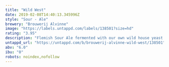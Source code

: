 ```yaml
---
title: "Wild West"
date: 2019-02-08T14:40:13.345996Z
style: "Sour - Ale"
brewery: "Brouwerij Alvinne"
image: "https://labels.untappd.com/labels/138501?size=hd"
rating: "3.95"
description: "Flemish Sour Ale fermented with our own wild house yeast strain 'Morpheus'. Aged in red wine barrels for six to eight months. Discover the mildly sour taste of lactic acid produced by the Morpheus yeast. Barrel aged version of Omega."
untappd_url: "https://untappd.com/b/brouwerij-alvinne-wild-west/138501"
abv: "6.0"
ibu: "0"
robots: noindex,nofollow
---
```

